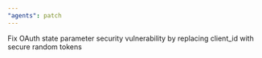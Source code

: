 ```yaml
---
"agents": patch
---
```


Fix OAuth state parameter security vulnerability by replacing client_id with secure random tokens
